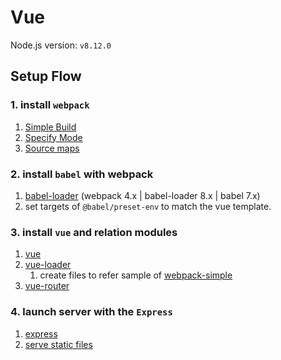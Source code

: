 # Vue

Node.js version: `v8.12.0`

## Setup Flow

### 1. install `webpack`
1. [Simple Build](https://webpack.js.org/guides/getting-started/)
1. [Specify Mode](https://webpack.js.org/concepts/mode/)
1. [Source maps](https://webpack.js.org/configuration/devtool/)

### 2. install `babel` with webpack
1.  [babel-loader](https://github.com/babel/babel-loader) (webpack 4.x | babel-loader 8.x | babel 7.x)
1. set targets of `@babel/preset-env` to match the vue template.

### 3. install `vue` and relation modules
1. [vue](https://jp.vuejs.org/v2/guide/installation.html)
2. [vue-loader](https://vue-loader.vuejs.org/guide/#manual-configuration)
    1. create files to refer sample of [webpack-simple](https://github.com/vuejs-templates/webpack-simple/tree/master/template/src)
3. [vue-router](https://router.vuejs.org/installation.html)

### 4. launch server with the `Express`
1. [express](https://expressjs.com/ja/)
2. [serve static files](http://expressjs.com/ja/starter/static-files.html)